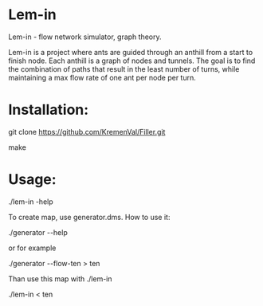 # Lem-in
Lem-in - flow network simulator, graph theory.

Lem-in is a project where ants are guided through an anthill from a start to finish node. Each anthill is a graph of nodes and tunnels. The goal is to find the combination of paths that result in the least number of turns, while maintaining a max flow rate of one ant per node per turn.

# Installation:

git clone https://github.com/KremenVal/Filler.git

make

# Usage:

./lem-in -help

To create map, use generator.dms. How to use it:

./generator --help

or for example

./generator --flow-ten > ten

Than use this map with ./lem-in

./lem-in < ten
